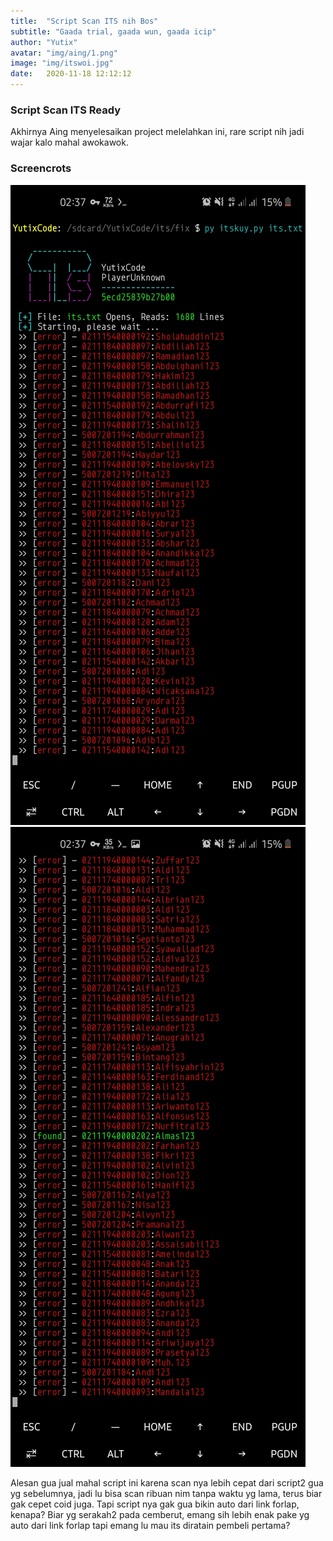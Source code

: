 ```yaml
---
title:  "Script Scan ITS nih Bos"
subtitle: "Gaada trial, gaada wun, gaada icip"
author: "Yutix"
avatar: "img/aing/1.png"
image: "img/itswoi.jpg"
date:   2020-11-18 12:12:12
---
```


### Script Scan ITS Ready
Akhirnya Aing menyelesaikan project melelahkan ini, rare script nih jadi wajar kalo mahal awokawok.

### Screencrots
![Mantepwoi](/img/ss-its1.jpg)
![Mantepwoi](/img/ss-its2.jpg)

Alesan gua jual mahal script ini karena scan nya lebih cepat dari script2 gua yg sebelumnya, jadi lu bisa scan ribuan nim tanpa waktu yg lama, terus biar gak cepet coid juga. Tapi script nya gak gua bikin auto dari link forlap, kenapa? Biar yg serakah2 pada cemberut, emang sih lebih enak pake yg auto dari link forlap tapi emang lu mau its diratain pembeli pertama?

